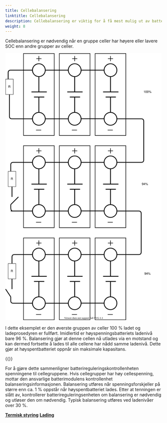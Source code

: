 ```yaml
---
title: Cellebalansering
linktitle: Cellebalansering
description: Cellebalansering er viktig for å få mest mulig ut av batteriet.
weight: 8
---
```

<!-- markdownlint-disable MD033 -->
Cellebalansering er nødvendig når en gruppe celler har høyere eller lavere SOC enn andre grupper av celler.

<img src="cellbalancing.drawio.svg" class="img-fluid">

I dette eksemplet er den øverste gruppen av celler 100 % ladet og ladeprosedyren er fullført.
Imidlertid er høyspenningsbatteriets ladenivå bare 96 %. Balansering gjør at denne cellen nå utlades via en motstand og kan dermed fortsette å lades til alle cellene har nådd samme ladenivå. Dette gjør at høyspentbatteriet oppnår sin maksimale kapasitans.

{{<evkxdisplayaddarticle />}}

For å gjøre dette sammenligner batterireguleringskontrollenheten spenningene til cellegruppene. Hvis cellegrupper har høy cellespenning, mottar den ansvarlige batterimodulens kontrollenhet balanseringsinformasjonen. Balansering utføres når spenningsforskjeller på større enn ca. 1 % oppstår når høyspentbatteriet lades. Etter at tenningen er slått av, kontrollerer batterireguleringsenheten om balansering er nødvendig og utløser den om nødvendig. Typisk balansering utføres ved ladenivåer over 30 %.

<div class="mt-3 mb-3">
    <a href="../thermalmanagement/" class="text-decoration-none text-black"><strong><i class="bi-arrow-left"></i> Termisk styring</strong></a>
    <a href="../charging/" class="text-decoration-none text-black float-end"><strong>Lading <i class="bi-arrow-right"></i></strong></a>
</div>
